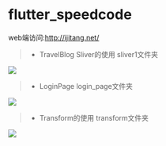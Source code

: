# flutter_speedcode


web端访问:http://ijitang.net/ 


>* TravelBlog Sliver的使用 sliver1文件夹

![](https://github.com/jiang111/flutter_code/raw/master/art/1.jpg)


>* LoginPage login_page文件夹

![](https://github.com/jiang111/flutter_code/raw/master/art/2.png)

>* Transform的使用 transform文件夹

![](https://github.com/jiang111/flutter_code/raw/master/art/3.png)
